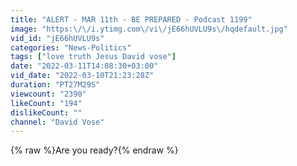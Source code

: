 ```yaml
---
title: "ALERT - MAR 11th - BE PREPARED - Podcast 1199"
image: "https:\/\/i.ytimg.com\/vi\/jE66hUVLU9s\/hqdefault.jpg"
vid_id: "jE66hUVLU9s"
categories: "News-Politics"
tags: ["love truth Jesus David vose"]
date: "2022-03-11T14:08:30+03:00"
vid_date: "2022-03-10T21:23:28Z"
duration: "PT27M29S"
viewcount: "2390"
likeCount: "194"
dislikeCount: ""
channel: "David Vose"
---
```

{% raw %}Are you ready?{% endraw %}
